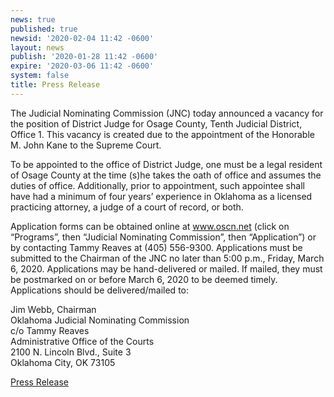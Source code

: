 ```yaml
---
news: true
published: true
newsid: '2020-02-04 11:42 -0600'
layout: news
publish: '2020-01-28 11:42 -0600'
expire: '2020-03-06 11:42 -0600'
system: false
title: Press Release
---
```

The Judicial Nominating Commission (JNC) today announced a vacancy for the position of District Judge for Osage County, Tenth Judicial District, Office 1. This vacancy is created due to the appointment of the Honorable M. John Kane to the Supreme Court.

To be appointed to the office of District Judge, one must be a legal resident of Osage County at the time (s)he takes the oath of office and assumes the duties of office. Additionally, prior to appointment, such appointee shall have had a minimum of four years’ experience in Oklahoma as a licensed practicing attorney, a judge of a court of record, or both.

Application forms can be obtained online at www.oscn.net (click on “Programs”, then “Judicial Nominating Commission”, then “Application”) or by contacting Tammy Reaves at (405) 556-9300. Applications must be submitted to the Chairman of the JNC no later than 5:00 p.m., Friday, March 6, 2020. Applications may be hand-delivered or mailed. If mailed, they must be postmarked on or before March 6, 2020 to be deemed timely. Applications should be delivered/mailed to:

Jim Webb, Chairman  
Oklahoma Judicial Nominating Commission  
c/o Tammy Reaves  
Administrative Office of the Courts  
2100 N. Lincoln Blvd., Suite 3  
Oklahoma City, OK 73105

[Press Release](http://www.oscn.net/images/news/jnc-press-release-coca-district-4-office-2-vacancy.pdf)

